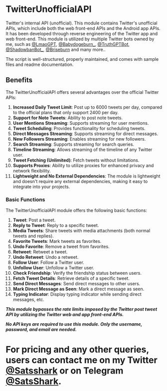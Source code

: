 # TwitterUnofficialAPI

Twitter's internal API (unofficial). This module contains Twitter's unofficial APIs, which include both the web front-end APIs and the Android app APIs. It has been developed through reverse engineering of the Twitter app and web front-end. This module is utilized by multiple Twitter bots owned by me, such as  [@LmaoGPT](https://twitter.com/LmaoGPT), 
[@Babydogeburn_](https://twitter.com/Babydogeburn_), [@TruthGPTBot](https://twitter.com/TruthGPTBot), [@ShadowbanBot_](https://twitter.com/ShadowbanBot_), [@Briseburn](https://twitter.com/briseburn) and many more..

The script is well-structured, properly maintained, and comes with sample files and readme documentation.

## Benefits

The TwitterUnofficialAPI offers several advantages over the official Twitter APIs:

1. **Increased Daily Tweet Limit**: Post up to 6000 tweets per day, compared to the official plans that only support 2400 per day.
2. **Support for Note Tweets**: Ability to post note tweets.
3. **User Mentions Streaming**: Supports streaming for user mentions.
4. **Tweet Scheduling**: Provides functionality for scheduling tweets.
5. **Direct Messages Streaming**: Supports streaming for direct messages.
6. **New Followers Streaming**: Enables streaming for new followers.
7. **Search Streaming**: Supports streaming for search queries.
8. **Timeline Streaming**: Allows streaming of the timeline of any Twitter user.
9. **Tweet Fetching (Unlimited)**: Fetch tweets without limitations.
10. **Supports Proxies**: Ability to utilize proxies for enhanced privacy and network flexibility.
11. **Lightweight and No External Dependencies**: The module is lightweight and doesn't require any external dependencies, making it easy to integrate into your projects.

### Basic Functions

The TwitterUnofficialAPI module offers the following basic functions:

1. **Tweet**: Post a tweet.
2. **Reply to Tweet**: Reply to a specific tweet.
3. **Media Tweets**: Share tweets with media attachments (both normal tweets and replies).
4. **Favorite Tweets**: Mark tweets as favorites.
5. **Undo Favorite**: Remove a tweet from favorites.
6. **Retweet**: Retweet a tweet.
7. **Undo Retweet**: Undo a retweet.
8. **Follow User**: Follow a Twitter user.
9. **Unfollow User**: Unfollow a Twitter user.
10. **Check Friendship**: Verify the friendship status between users.
11. **Fetch Tweet Details**: Retrieve details of a specific tweet.
12. **Send Direct Messages**: Send direct messages to other users.
13. **Mark Direct Message as Seen**: Mark a direct message as seen.
14. **Typing Indicator**: Display typing indicator while sending direct messages, etc.


___This module bypasses the rate limits imposed by the Twitter post tweet API by utilizing the Twitter web and app front-end APIs.___

___No API keys are required to use this module. Only the username, password, and email are needed.___

# For pricing and any other queries, users can contact me on my Twitter [@Satsshark](https://twitter.com/SatsShark) or on Telegram [@SatsShark](https://t.me/SatsShark). #









